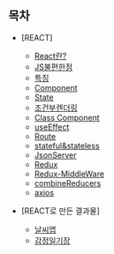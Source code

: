 ## 목차

- [REACT]


  -  [React란?](https://github.com/HEECHANG96/TIL/blob/main/React/React%EB%9E%80%3F/React%EB%9E%80%3F.md)
  -  [JS불편한점](https://github.com/HEECHANG96/TIL/blob/main/React/JS%EB%B6%88%ED%8E%B8%ED%95%9C%EC%A0%90/JS%EB%B6%88%ED%8E%B8%ED%95%9C%EC%A0%90.md)
  -  [특징](https://github.com/HEECHANG96/TIL/blob/main/React/Characteristic/Characteristic.md)
  -  [Component](https://github.com/HEECHANG96/TIL/blob/main/React/Component/Component.md)
  -  [State](https://github.com/HEECHANG96/TIL/blob/main/React/State/State.md)
  -  [조건부렌더링](https://github.com/HEECHANG96/TIL/blob/main/React/%EC%A1%B0%EA%B1%B4%EB%B6%80%EB%A0%8C%EB%8D%94%EB%A7%81/%EC%A1%B0%EA%B1%B4%EB%B6%80%EB%A0%8C%EB%8D%94%EB%A7%81.md)
  -  [Class Component](https://github.com/HEECHANG96/TIL/blob/main/React/ClassComponent/ClassComponent.md)
  -  [useEffect](https://github.com/HEECHANG96/TIL/blob/main/React/useEffect/useEffect.md)
  -  [Route](https://github.com/HEECHANG96/TIL/blob/main/React/Route/Route.md)
  -  [stateful&stateless](https://github.com/HEECHANG96/TIL/blob/main/React/stateful%26stateless/stateful%26stateless.md)
  -  [JsonServer](https://github.com/HEECHANG96/TIL/blob/main/React/JsonServer/JsonServer.md)
  -  [Redux](https://github.com/HEECHANG96/TIL/blob/main/React/Redux/Redux.md)
  -  [Redux-MiddleWare](https://github.com/HEECHANG96/TIL/blob/main/React/Redux-MiddleWare/Redux-MiddleWare.md)
  -  [combineReducers](https://github.com/HEECHANG96/TIL/blob/main/React/combineReducers/combineReducers.md)
  -  [axios](https://github.com/HEECHANG96/TIL/blob/main/React/axios/axios.md)


- [REACT로 만든 결과물]

  
  -  [날씨앱](https://heechang-weather.netlify.app)
  -  [감정일기장](https://heechang-diary-project.web.app)
